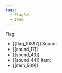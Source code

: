```yaml
---
tags:
  - FlagSet
  - Item
---
```

Flag:
- [[flag_10897]]
Sound:
- [[sound_17]]
- [[sound_43]]
- [[sound_44]]
Item:
- [[item_509]]
